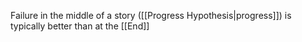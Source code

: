 Failure in the middle of a story ([[Progress Hypothesis|progress]]) is typically better than at the [[End]]